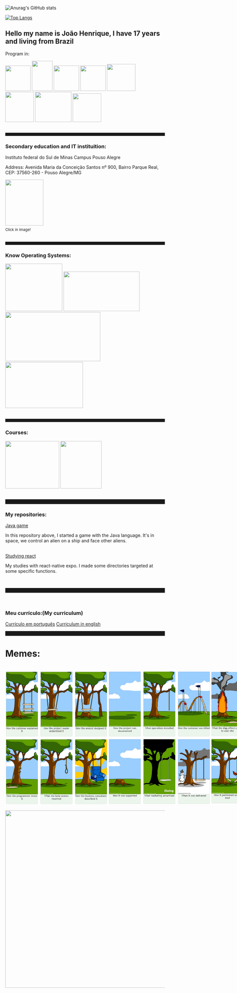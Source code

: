 ![Anurag's GitHub stats](https://github-readme-stats.vercel.app/api?username=kirigaya7447&show_icons=true&count_private=true&theme=synthwave)

[![Top Langs](https://github-readme-stats.vercel.app/api/top-langs/?username=kirigaya7447&layout=donut)](https://github.com/kirigaya7447/react-native)
<div>
  <h2>Hello my name is João Henrique, I have 17 years and living from Brazil</h2>
  <p>Program in:</p>
  <img id="cLang" height="80px" width="80px" src="https://upload.wikimedia.org/wikipedia/commons/thumb/1/18/C_Programming_Language.svg/1200px-C_Programming_Language.svg.png">
  <img id="java" height="95px" width="65px" src="https://upload.wikimedia.org/wikipedia/pt/thumb/3/30/Java_programming_language_logo.svg/1200px-Java_programming_language_logo.svg.png">
  <img id="python" height="80px" width="80px" src="https://logodownload.org/wp-content/uploads/2019/10/python-logo-2.png">
  <img id="html" height="80px" width="80px" src="https://cdn-icons-png.flaticon.com/512/732/732212.png">
  <img id="css" height="85px" width="90px" src="https://logospng.org/download/css-3/logo-css-3-2048.png">
  <img id="js" height="95px" width="90px" src="https://i0.wp.com/pt.mundobabushka.com/wp-content/uploads/sites/5/2016/03/js-logo.png?fit=500%2C500&ssl=1">
  <img id="php" height="95px" width="115px" src="https://logospng.org/download/php/logo-php-1024.png">
  <img id="react" height="90px" width="90px" src="https://cdn1.iconfinder.com/data/icons/soleicons-fill-vol-1/64/reactjs_javascript_library_atom_atomic_react-512.png">
</div>
<br>
<div>
  <hr style="height: 10px; color: grey;">
  <h3>Secondary education and IT instituition:</h3>
  <p>Instituto federal do Sul de Minas Campus Pouso Alegre</p>
  <p>Address: Avenida Maria da Conceição Santos nº 900, Bairro Parque Real, CEP: 37560-260 - Pouso Alegre/MG</p>
  <a href="https://goo.gl/maps/jFsxvNYMjxMhyHGV9" target="_blank">
    <img height="145px" width="120px" src="https://portal.poa.ifsuldeminas.edu.br/images/2018/Agosto/22/IFSULDEMINAS_Pouso-Alegre-aplica%C3%A7%C3%B5es-verticais.png"></a>
  <br>
  <small>Click in image!</small>
</div>
<br>
<hr style="height: 10px; color: grey;">
<div>
  <h3>Know Operating Systems:</h3>
  <img id="windows" height="150px" width="180px" src="https://cdn.pixabay.com/photo/2012/04/10/23/33/logo-27046_1280.png">
  <img id="ubuntu" height="125px" width="240px" src="https://logodownload.org/wp-content/uploads/2017/11/ubuntu-logo.png">
  <img id="debian" height="155px" width="300px" src="https://penseemti.com.br/wp-content/uploads/2020/08/debian-logo.png">
  <img id="kali" height="145px" width="245px" src="https://static.javatpoint.com/tutorial/kali-linux/images/kali-linux-tutorial1.png">
</div>
<br>
<hr style="height: 10px; color: grey;">
<div>
  <h3>Courses:</h3>
  <img id="ite" height="150px" width="170px" src="https://guiadeti.com.br/wp-content/uploads/2021/09/guia-cursos-cisconetworkingacademy.png">
  <img id="tdi" height="150px" width="130px" src="https://pbs.twimg.com/media/B-XgsHPIcAAIPXo.jpg">
</div>
<br>
<hr style="height: 15px; color=grey;">
<div>
    <h3>My repositories:</h3>
  <a href="https://github.com/kirigaya7447/Game-in-java">Java game</a>
  <p>In this repository above, I started a game with the Java language. It's in space, we control an alien on a ship and face other aliens.</p>
  <br>
  <a href="https://github.com/kirigaya7447/react-native">Studying react</a>
  <p>My studies with react-native expo. I made some directories targeted at some specific functions.</p>
</div>
<br>
<hr style="height: 15px; color: grey;">
<br>
<h3>Meu currículo:(My curriculum)</h3>
<a href="https://docs.google.com/document/d/1YZe37h4YuNWH4la8Vaiuub2pnA_vJCcbQIjDwCwFwWw/edit?usp=sharing">Currículo em português</a>
<a href="https://docs.google.com/document/d/1Ng4f1Ns9wBsTCZKY0Rrxe6ND7RgpZLaVSjmpXj8iIfY/edit?usp=sharing">Curriculum in english</a>
<br>
<hr style="height: 15px; color: grey;">
<h1>Memes:</h1>
<br>
<div style="display: flex; align-items: stretch;">
  <img height="425px" width="325px" style="float: left;" src="https://github.com/kirigaya7447/kirigaya7447/blob/main/memecartoon_1.png">
  <img height="425px" width="325px" style="float: left;" src="https://github.com/kirigaya7447/kirigaya7447/blob/main/memecartoon_2.png">
  <img height="425px" width="325px" style="float: left;" src="https://github.com/kirigaya7447/kirigaya7447/blob/main/memecartoon_3.png">
</div>
<br>
<img height="560px" width="560px" src="https://media.tenor.com/RP_qoKH85xgAAAAM/the-rock-sus-the-rock-meme.gif">
